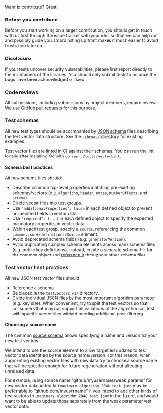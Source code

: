 Want to contribute? Great!

### Before you contribute
Before you start working on a larger contribution, you should get in touch with
us first through the issue tracker with your idea so that we can help out and
possibly guide you. Coordinating up front makes it much easier to avoid
frustration later on.

### Disclosure
If your tests uncover security vulnerabilities, please first report directly to
the maintainers of the libraries. You should only submit tests to us once the
bugs have been acknowledged or fixed.

### Code reviews
All submissions, including submissions by project members, require review. We
use GitHub pull requests for this purpose.

### Test schemas
All new test types should be accompanied by [JSON schema] files describing the
test vector data structure. See the [`schemas/` directory][schema dir] for
existing examples.

Test vector files are [linted in CI][schema lint] against their schemas. You can
run the lint locally after installing Go with `go run ./tools/vectorlint`.

#### Schema best practices

All new schema files should:

* Describe common top-level properties matching pre-existing schemas/vectors
  (e.g. `algorithm`, `header`, `notes`, `numberOfTests`, and `schema`).
* Divide vector files into test groups.
* Use `"additionalProperties": false` in each defined object to prevent
  unspecified fields in vector data.
* Use `"required": [...]` in each defined object to specify the expected
  mandatory properties in vector data.
* Within each test group, specify a `source`, referencing the common
  [`common.json#/definitions/Source`][source schema] element.
* Avoid deprecated schema fields (e.g. `generatorVersion`).
* Avoid duplicating complex schema elements across many schema files (e.g.
  public key definitions). Instead, create a separate schema file for the common
  object and [reference it][schema ref] throughout other schema files.

[JSON schema]: https://json-schema.org/
[schema dir]: https://github.com/C2SP/wycheproof/tree/main/schemas
[schema lint]: https://github.com/C2SP/wycheproof/blob/main/.github/workflows/vectorlint.yml
[source schema]: https://github.com/C2SP/wycheproof/blob/main/schemas/common.json
[schema ref]: https://json-schema.org/understanding-json-schema/structuring#dollarref

### Test vector best practices

All new JSON test vector files should:

* Reference a schema.
* Be placed in the `testvectors_v1/` directory.
* Divide individual JSON files by the most important algorithm parameter (e.g.
  key size). When convenient, try to split the test vectors so that consumers
  that may not support all variations of the algorithm can test with specific
  vector files without needing additional post-filtering.

####  Choosing a source name

The common [source schema] allows specifying a name and version for your new
test vectors.

We intend to use the source element to allow targetted updates to test vector
data identified by the source name/version. For this reason, when augmenting
existing vector files with new data try to choose a source name that will be
specific enough for future regeneration without affecting unrelated data.

For example, using source name "github/myusername/weak_params" for new vector
data added to `imaginary_algorithm_2048_test.json` may be preferrable to
"github.com/myusername" if you intend to add other kinds of test vectors to
`imaginary_algorithm_2048_test.json` in the future, and would want to be able to
update those separately from the weak parameter test vector data.
